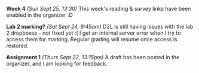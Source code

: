 **Week 4** *(Sun Sept 25, 13:30)*
This week's reading & survey links have been enabled in the organizer :D

**Lab 2 marking?** *(Sat Sept 24, 9:45am)*
D2L is still having issues with the lab 2 dropboxes - not fixed yet :(
I get an internal server error when I try to access them
for marking. Regular grading will resume once access is restored.

**Assignment 1** *(Thurs Sept 22, 13:15pm)*
A draft has been posted in the organizer, and I am looking for feedback.

